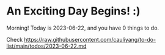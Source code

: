 # An Exciting Day Begins! :)

Morning! Today is 2023-06-22, and you have 0 things to do.

Check https://raw.githubusercontent.com/cauliyang/to-do-list/main/todos/2023-06-22.md
